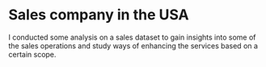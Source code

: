 # Sales company in the USA
I conducted some analysis on a sales dataset to gain insights into some of the sales operations and study ways of enhancing the services based on a certain scope.
